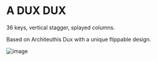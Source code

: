 # A DUX DUX

36 keys, vertical stagger, splayed columns.

Based on Architeuthis Dux with a unique flippable design.

![image](https://user-images.githubusercontent.com/9113313/142222183-5d4a8664-8a53-4ee0-b324-00a8fb76b796.png)
